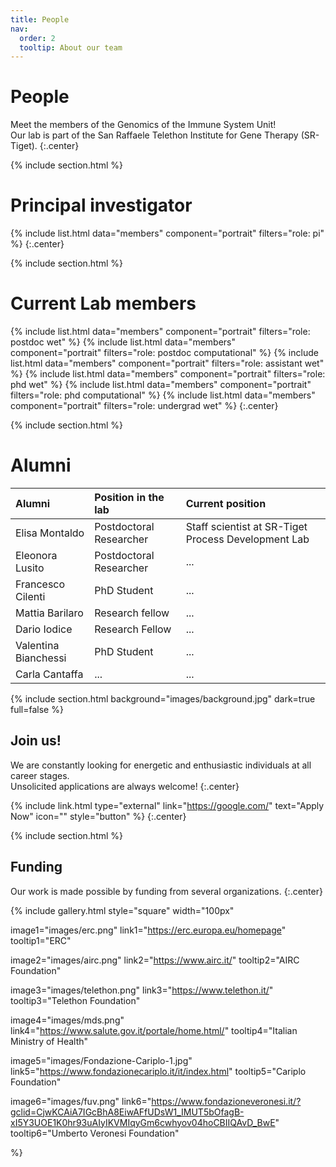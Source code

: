 ```yaml
---
title: People
nav:
  order: 2
  tooltip: About our team
---
```


# <i class="fas fa-users"></i>People

Meet the members of the Genomics of the Immune System Unit!\
Our lab is part of the San Raffaele Telethon Institute for Gene Therapy (SR-Tiget).
{:.center}

{% include section.html %}

# Principal investigator
{%
  include list.html
  data="members"
  component="portrait"
  filters="role: pi"
%}
{:.center}


{% include section.html %}
# Current Lab members
{%
  include list.html
  data="members"
  component="portrait"
  filters="role: postdoc wet"
%}
{%
  include list.html
  data="members"
  component="portrait"
  filters="role: postdoc computational"
%}
{%
  include list.html
  data="members"
  component="portrait"
  filters="role: assistant wet"
%}
{%
  include list.html
  data="members"
  component="portrait"
  filters="role: phd wet"
%}
{%
  include list.html
  data="members"
  component="portrait"
  filters="role: phd computational"
%}
{%
  include list.html
  data="members"
  component="portrait"
  filters="role: undergrad wet"
%}
{:.center}

{% include section.html %}

# Alumni

| Alumni | Position in the lab | Current position |
| :------------- |:-------------| :-----------|
| Elisa Montaldo    | Postdoctoral Researcher  | Staff scientist at SR-Tiget Process Development Lab |
| Eleonora Lusito    | Postdoctoral Researcher | ... |
| Francesco Cilenti	   | PhD Student | ... |
| Mattia Barilaro | Research fellow | ... |
| Dario Iodice | Research Fellow | ... |
| Valentina Bianchessi | PhD Student | ... |
| Carla Cantaffa | ... | ... |

{% include section.html 
   background="images/background.jpg"
   dark=true
   full=false
 %}

## Join us!

We are constantly looking for energetic and enthusiastic individuals at all career stages.\
Unsolicited applications are always welcome!
{:.center}

{% include link.html type="external" link="https://google.com/" text="Apply Now" icon="" style="button" %}
{:.center}

{% include section.html %}

## Funding

Our work is made possible by funding from several organizations.
{:.center}

{%
  include gallery.html
  style="square"
  width="100px"

  image1="images/erc.png"
  link1="https://erc.europa.eu/homepage"
  tooltip1="ERC"

  image2="images/airc.png"
  link2="https://www.airc.it/"
  tooltip2="AIRC Foundation"

  image3="images/telethon.png"
  link3="https://www.telethon.it/"
  tooltip3="Telethon Foundation"

  image4="images/mds.png"
  link4="https://www.salute.gov.it/portale/home.html/"
  tooltip4="Italian Ministry of Health"
  
  image5="images/Fondazione-Cariplo-1.jpg"
  link5="https://www.fondazionecariplo.it/it/index.html"
  tooltip5="Cariplo Foundation"
  
  image6="images/fuv.png"
  link6="https://www.fondazioneveronesi.it/?gclid=CjwKCAiA7IGcBhA8EiwAFfUDsW1_IMUT5bOfagB-xI5Y3UOE1K0hr93uAIyIKVMIqyGm6cwhyov04hoCBIIQAvD_BwE"
  tooltip6="Umberto Veronesi Foundation"

%}
